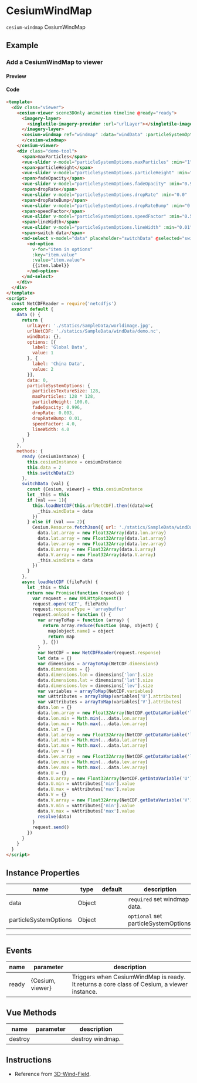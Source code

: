 # CesiumWindMap

`cesium-windmap` CesiumWindMap

## Example

### Add a CesiumWindMap to viewer

#### Preview

<doc-preview>
  <template>
    <div class="viewer">
      <cesium-viewer scene3DOnly animation timeline @ready="ready">
        <imagery-layer>
          <singletile-imagery-provider :url="urlLayer"></singletile-imagery-provider>
        </imagery-layer>
        <cesium-windmap ref="windmap" :data="windData" :particleSystemOptions="particleSystemOptions">
        </cesium-windmap>
      </cesium-viewer>
      <div class="demo-tool">
        <span>maxParticles</span>
        <vue-slider v-model="particleSystemOptions.maxParticles" :min="1" :max="65536" :interval="1"></vue-slider>
        <span>particleHeight</span>
        <vue-slider v-model="particleSystemOptions.particleHeight" :min="1" :max="10000" :interval="1" ></vue-slider>
        <span>fadeOpacity</span>
        <vue-slider v-model="particleSystemOptions.fadeOpacity" :min="0.90" :max="0.999" :interval="0.001"></vue-slider>
        <span>dropRate</span>
        <vue-slider v-model="particleSystemOptions.dropRate" :min="0.0" :max="0.1" :interval="0.001"></vue-slider>
        <span>dropRateBump</span>
        <vue-slider v-model="particleSystemOptions.dropRateBump" :min="0.0" :max="0.2" :interval="0.001" ></vue-slider>
        <span>speedFactor</span>
        <vue-slider v-model="particleSystemOptions.speedFactor" :min="0.5" :max="100" :interval="0.1"></vue-slider>
        <span>lineWidth</span>
        <vue-slider v-model="particleSystemOptions.lineWidth" :min="0.01" :max="16" :interval="0.01"></vue-slider>
        <span>switch data</span>
        <md-select v-model="data" placeholder="switchData" @selected="switchData">
          <md-option
            v-for="item in options"
            :key="item.value"
            :value="item.value">
            {{item.label}}
          </md-option>
        </md-select>
      </div>
    </div>
  </template>
  <script>
    const NetCDFReader = require('netcdfjs')
    export default {
      data () {
        return {
          urlLayer: './statics/SampleData/worldimage.jpg',
          urlNetCDF: './statics/SampleData/windData/demo.nc',
          windData: {},
          options: [{
            label: 'Global Data',
            value: 1
          }, {
            label: 'China Data',
            value: 2
          }],
          data: 0,
          particleSystemOptions: {
            particlesTextureSize: 128,
            maxParticles: 128 * 128,
            particleHeight: 100.0,
            fadeOpacity: 0.996,
            dropRate: 0.003,
            dropRateBump: 0.01,
            speedFactor: 4.0,
            lineWidth: 4.0
          }
        }
      },
      methods: {
        ready (cesiumInstance) {
          this.cesiumInstance = cesiumInstance
          this.data = 2
          this.switchData(2)
        },
        switchData (val) {
          const {Cesium, viewer} = this.cesiumInstance
          let _this = this
          if (val === 1){
            this.loadNetCDF(this.urlNetCDF).then((data)=>{
              _this.windData = data
            })
          } else if (val === 2){
            Cesium.Resource.fetchJson({ url: './statics/SampleData/windData/wind.json' }).then((data) => {
              data.lat.array = new Float32Array(data.lon.array)
              data.lat.array = new Float32Array(data.lat.array)
              data.lev.array = new Float32Array(data.lev.array)
              data.U.array = new Float32Array(data.U.array)
              data.V.array = new Float32Array(data.V.array)
              _this.windData = data
            })
          }
        },
        async loadNetCDF (filePath) {
          let _this = this
          return new Promise(function (resolve) {
            var request = new XMLHttpRequest()
            request.open('GET', filePath)
            request.responseType = 'arraybuffer'
            request.onload = function () {
              var arrayToMap = function (array) {
                return array.reduce(function (map, object) {
                  map[object.name] = object
                  return map
                }, {})
              }
              var NetCDF = new NetCDFReader(request.response)
              let data = {}
              var dimensions = arrayToMap(NetCDF.dimensions)
              data.dimensions = {}
              data.dimensions.lon = dimensions['lon'].size
              data.dimensions.lat = dimensions['lat'].size
              data.dimensions.lev = dimensions['lev'].size
              var variables = arrayToMap(NetCDF.variables)
              var uAttributes = arrayToMap(variables['U'].attributes)
              var vAttributes = arrayToMap(variables['V'].attributes)
              data.lon = {}
              data.lon.array = new Float32Array(NetCDF.getDataVariable('lon').flat())
              data.lon.min = Math.min(...data.lon.array)
              data.lon.max = Math.max(...data.lon.array)
              data.lat = {}
              data.lat.array = new Float32Array(NetCDF.getDataVariable('lat').flat())
              data.lat.min = Math.min(...data.lat.array)
              data.lat.max = Math.max(...data.lat.array)
              data.lev = {}
              data.lev.array = new Float32Array(NetCDF.getDataVariable('lev').flat())
              data.lev.min = Math.min(...data.lev.array)
              data.lev.max = Math.max(...data.lev.array)
              data.U = {}
              data.U.array = new Float32Array(NetCDF.getDataVariable('U').flat())
              data.U.min = uAttributes['min'].value
              data.U.max = uAttributes['max'].value
              data.V = {}
              data.V.array = new Float32Array(NetCDF.getDataVariable('V').flat())
              data.V.min = vAttributes['min'].value
              data.V.max = vAttributes['max'].value
              resolve(data)
            }
            request.send()
          })
        }
      }
    }
  </script>
</doc-preview>

#### Code

```html
<template>
  <div class="viewer">
    <cesium-viewer scene3DOnly animation timeline @ready="ready">
      <imagery-layer>
        <singletile-imagery-provider :url="urlLayer"></singletile-imagery-provider>
      </imagery-layer>
      <cesium-windmap ref="windmap" :data="windData" :particleSystemOptions="particleSystemOptions">
      </cesium-windmap>
    </cesium-viewer>
    <div class="demo-tool">
      <span>maxParticles</span>
      <vue-slider v-model="particleSystemOptions.maxParticles" :min="1" :max="65536" :interval="1"></vue-slider>
      <span>particleHeight</span>
      <vue-slider v-model="particleSystemOptions.particleHeight" :min="1" :max="10000" :interval="1" ></vue-slider>
      <span>fadeOpacity</span>
      <vue-slider v-model="particleSystemOptions.fadeOpacity" :min="0.90" :max="0.999" :interval="0.001"></vue-slider>
      <span>dropRate</span>
      <vue-slider v-model="particleSystemOptions.dropRate" :min="0.0" :max="0.1" :interval="0.001"></vue-slider>
      <span>dropRateBump</span>
      <vue-slider v-model="particleSystemOptions.dropRateBump" :min="0.0" :max="0.2" :interval="0.001" ></vue-slider>
      <span>speedFactor</span>
      <vue-slider v-model="particleSystemOptions.speedFactor" :min="0.5" :max="100" :interval="0.1"></vue-slider>
      <span>lineWidth</span>
      <vue-slider v-model="particleSystemOptions.lineWidth" :min="0.01" :max="16" :interval="0.01"></vue-slider>
      <span>switch data</span>
      <md-select v-model="data" placeholder="switchData" @selected="switchData">
        <md-option
          v-for="item in options"
          :key="item.value"
          :value="item.value">
          {{item.label}}
        </md-option>
      </md-select>
    </div>
  </div>
</template>
<script>
  const NetCDFReader = require('netcdfjs')
  export default {
    data () {
      return {
        urlLayer: './statics/SampleData/worldimage.jpg',
        urlNetCDF: './statics/SampleData/windData/demo.nc',
        windData: {},
        options: [{
          label: 'Global Data',
          value: 1
        }, {
          label: 'China Data',
          value: 2
        }],
        data: 0,
        particleSystemOptions: {
          particlesTextureSize: 128,
          maxParticles: 128 * 128,
          particleHeight: 100.0,
          fadeOpacity: 0.996,
          dropRate: 0.003,
          dropRateBump: 0.01,
          speedFactor: 4.0,
          lineWidth: 4.0
        }
      }
    },
    methods: {
      ready (cesiumInstance) {
        this.cesiumInstance = cesiumInstance
        this.data = 2
        this.switchData(2)
      },
      switchData (val) {
        const {Cesium, viewer} = this.cesiumInstance
        let _this = this
        if (val === 1){
          this.loadNetCDF(this.urlNetCDF).then((data)=>{
            _this.windData = data
          })
        } else if (val === 2){
          Cesium.Resource.fetchJson({ url: './statics/SampleData/windData/wind.json' }).then((data) => {
            data.lat.array = new Float32Array(data.lon.array)
            data.lat.array = new Float32Array(data.lat.array)
            data.lev.array = new Float32Array(data.lev.array)
            data.U.array = new Float32Array(data.U.array)
            data.V.array = new Float32Array(data.V.array)
            _this.windData = data
          })
        }
      },
      async loadNetCDF (filePath) {
        let _this = this
        return new Promise(function (resolve) {
          var request = new XMLHttpRequest()
          request.open('GET', filePath)
          request.responseType = 'arraybuffer'
          request.onload = function () {
            var arrayToMap = function (array) {
              return array.reduce(function (map, object) {
                map[object.name] = object
                return map
              }, {})
            }
            var NetCDF = new NetCDFReader(request.response)
            let data = {}
            var dimensions = arrayToMap(NetCDF.dimensions)
            data.dimensions = {}
            data.dimensions.lon = dimensions['lon'].size
            data.dimensions.lat = dimensions['lat'].size
            data.dimensions.lev = dimensions['lev'].size
            var variables = arrayToMap(NetCDF.variables)
            var uAttributes = arrayToMap(variables['U'].attributes)
            var vAttributes = arrayToMap(variables['V'].attributes)
            data.lon = {}
            data.lon.array = new Float32Array(NetCDF.getDataVariable('lon').flat())
            data.lon.min = Math.min(...data.lon.array)
            data.lon.max = Math.max(...data.lon.array)
            data.lat = {}
            data.lat.array = new Float32Array(NetCDF.getDataVariable('lat').flat())
            data.lat.min = Math.min(...data.lat.array)
            data.lat.max = Math.max(...data.lat.array)
            data.lev = {}
            data.lev.array = new Float32Array(NetCDF.getDataVariable('lev').flat())
            data.lev.min = Math.min(...data.lev.array)
            data.lev.max = Math.max(...data.lev.array)
            data.U = {}
            data.U.array = new Float32Array(NetCDF.getDataVariable('U').flat())
            data.U.min = uAttributes['min'].value
            data.U.max = uAttributes['max'].value
            data.V = {}
            data.V.array = new Float32Array(NetCDF.getDataVariable('V').flat())
            data.V.min = vAttributes['min'].value
            data.V.max = vAttributes['max'].value
            resolve(data)
          }
          request.send()
        })
      }
    }
  }
</script>
```

## Instance Properties

|name|type|default|description|
|------|-----|-----|----|
|data|Object||`required` set windmap data.|
|particleSystemOptions|Object||`optional` set particleSystemOptions.|
---

## Events

|name|parameter|description|
|------|----|----|
|ready|{Cesium, viewer}|Triggers when CesiumWindMap is ready. It returns a core class of Cesium, a viewer instance.|

## Vue Methods

|name|parameter|description|
|------|----|----|
|destroy||destroy windmap.|

## Instructions

- Reference from [3D-Wind-Field](https://github.com/RaymanNg/3D-Wind-Field).
